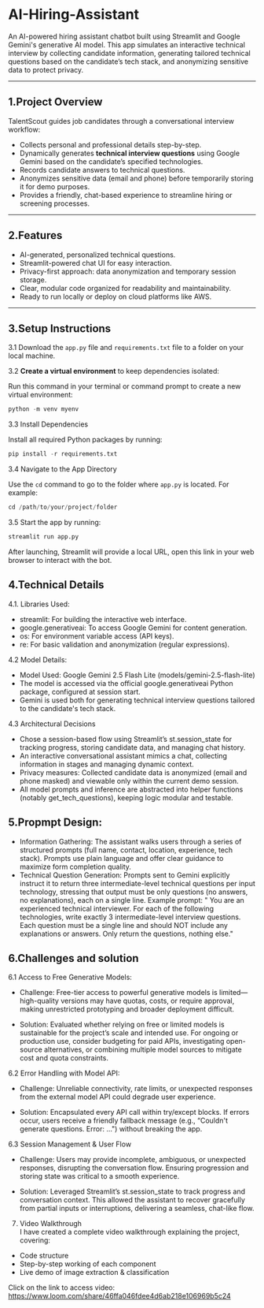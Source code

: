 # AI-Hiring-Assistant
An AI-powered hiring assistant chatbot built using Streamlit and Google Gemini's generative AI model. This app simulates an interactive technical interview by collecting candidate information, generating tailored technical questions based on the candidate’s tech stack, and anonymizing sensitive data to protect privacy.

---

## 1.Project Overview

TalentScout guides job candidates through a conversational interview workflow:

- Collects personal and professional details step-by-step.
- Dynamically generates **technical interview questions** using Google Gemini based on the candidate’s specified technologies.
- Records candidate answers to technical questions.
- Anonymizes sensitive data (email and phone) before temporarily storing it for demo purposes.
- Provides a friendly, chat-based experience to streamline hiring or screening processes.

---

## 2.Features

- AI-generated, personalized technical questions.
- Streamlit-powered chat UI for easy interaction.
- Privacy-first approach: data anonymization and temporary session storage.
- Clear, modular code organized for readability and maintainability.
- Ready to run locally or deploy on cloud platforms like AWS.

---

## 3.**Setup Instructions**
3.1 Download the `app.py` file and `requirements.txt` file to a folder on your local machine.

3.2 **Create a virtual environment** to keep dependencies isolated:
 


   Run this command in your terminal or command prompt to create a new virtual environment:
   ```python
   python -m venv myenv
   ```
3.3 Install Dependencies

Install all required Python packages by running:
```python
pip install -r requirements.txt
```

3.4 Navigate to the App Directory

Use the `cd` command to go to the folder where `app.py` is located. For example:
```python
cd /path/to/your/project/folder
```
3.5 Start the app by running:
```python
streamlit run app.py
```
After launching, Streamlit will provide a local URL, open this link in your web browser to interact with the bot.


## 4.Technical Details
4.1. Libraries Used:

- streamlit: For building the interactive web interface.
- google.generativeai: To access Google Gemini for content generation.
- os: For environment variable access (API keys).
- re: For basic validation and anonymization (regular expressions).

4.2 Model Details:
- Model Used: Google Gemini 2.5 Flash Lite (models/gemini-2.5-flash-lite)
- The model is accessed via the official google.generativeai Python package, configured at session start.
- Gemini is used both for generating technical interview questions tailored to the candidate's tech stack.

4.3 Architectural Decisions

- Chose a session-based flow using Streamlit’s st.session_state for tracking progress, storing candidate data, and managing chat history.
- An interactive conversational assistant mimics a chat, collecting information in stages and managing dynamic context.
- Privacy measures: Collected candidate data is anonymized (email and phone masked) and viewable only within the current demo session.
- All model prompts and inference are abstracted into helper functions (notably get_tech_questions), keeping logic modular and testable.

## 5.Propmpt Design:
- Information Gathering: The assistant walks users through a series of structured prompts (full name, contact, location, experience, tech stack). Prompts use plain language and offer clear guidance to maximize form completion quality.
- Technical Question Generation: Prompts sent to Gemini explicitly instruct it to return three intermediate-level technical questions per input technology, stressing that output must be only questions (no answers, no explanations), each on a single line.
Example prompt: " You are an experienced technical interviewer. For each of the following technologies, write exactly 3 intermediate-level interview questions. Each question must be a single line and should NOT include any explanations or answers. Only return the questions, nothing else."

## 6.Challenges and solution

6.1 Access to Free Generative Models:

- Challenge: Free-tier access to powerful generative models is limited—high-quality versions may have quotas, costs, or require approval, making unrestricted prototyping and broader deployment difficult.

- Solution: Evaluated whether relying on free or limited models is sustainable for the project’s scale and intended use. For ongoing or production use, consider budgeting for paid APIs, investigating open-source alternatives, or combining multiple model sources to mitigate cost and quota constraints.

6.2 Error Handling with Model API:

- Challenge: Unreliable connectivity, rate limits, or unexpected responses from the external model API could degrade user experience.
  
- Solution: Encapsulated every API call within try/except blocks. If errors occur, users receive a friendly fallback message (e.g., “Couldn't generate questions. Error: ...") without breaking the app.

6.3 Session Management & User Flow

- Challenge: Users may provide incomplete, ambiguous, or unexpected responses, disrupting the conversation flow. Ensuring progression and storing state was critical to a smooth experience.
  
- Solution: Leveraged Streamlit’s st.session_state to track progress and conversation context. This allowed the assistant to recover gracefully from partial inputs or interruptions, delivering a seamless, chat-like flow.

7. Video Walkthrough  
I have created a complete video walkthrough explaining the project, covering:  
- Code structure  
- Step-by-step working of each component  
- Live demo of image extraction & classification  

Click on the link to access video: https://www.loom.com/share/46ffa046fdee4d6ab218e106969b5c24
